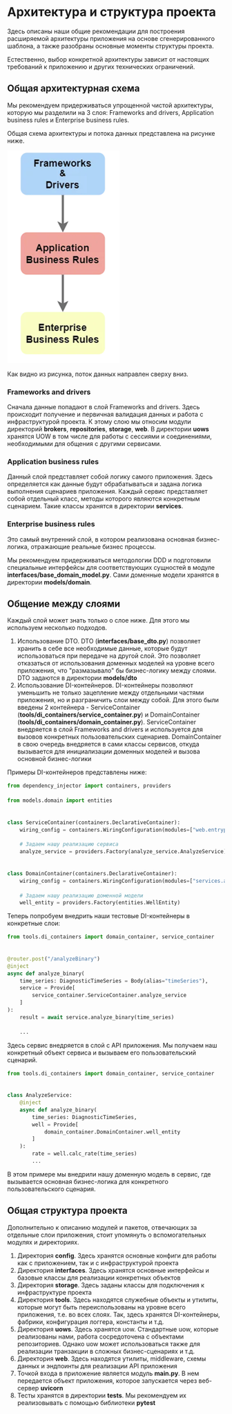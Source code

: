 # Архитектура и структура проекта

Здесь описаны наши общие рекомендации для построения расширяемой архитектуры приложения на основе сгенерированного шаблона, а также разобраны основные моменты структуры проекта.

Естественно, выбор конкретной архитектуры зависит от настоящих требований к приложению и других технических ограничений.

## Общая архитектурная схема

Мы рекомендуем придерживаться упрощенной чистой архитектуры, которую мы разделили на 3 слоя: Frameworks and drivers, Application business rules и Enterprise business rules.

Общая схема архитектуры и потока данных представлена на рисунке ниже.

![image info](./architecture-layers.png)

Как видно из рисунка, поток данных направлен сверху вниз.

### Frameworks and drivers

Сначала данные попадают в слой Frameworks and drivers. Здесь происходит получение и первичная валидация данных и работа с инфраструктурой проекта. К этому слою мы относим модули директорий **brokers**, **repositories**, **storage**, **web**. В директории **uows** хранятся UOW в том числе для работы с сессиями и соединениями, необходимыми для общения с другими сервисами.

### Application business rules

Данный слой представляет собой логику самого приложения. Здесь определяется как данные будут обрабатываться и задана логика выполнения сценариев приложения. Каждый сервис представляет собой отдельный класс, методы которого являются конкретным сценарием. Такие классы хранятся в директории **services**.

### Enterprise business rules

Это самый внутренний слой, в котором реализована основная бизнес-логика, отражающие реальные бизнес процессы.

Мы рекомендуем придерживаться методологии DDD и подготовили специальные интерфейсы для соответствующих сущностей в модуле **interfaces/base_domain_model.py**. Сами доменные модели хранятся в директории **models/domain**.

## Общение между слоями

Каждый слой может знать только о слое ниже. Для этого мы используем несколько подходов.

1) Использование DTO. DTO (**interfaces/base_dto.py**) позволяет хранить в себе все необходимые данные, которые будут использоваться при передаче на другой слой. Это позволяет отказаться от использования доменных моделей на уровне всего приложения, что "размазывало" бы бизнес-логику между слоями. DTO задаются в директории **models/dto**
2) Использование DI-контейнеров. DI-контейнеры позволяют уменьшить не только зацепление между отдельными частями приложения, но и разграничить слои между собой. Для этого были введены 2 контейнера - ServiceContainer (**tools/di_containers/service_container.py**) и DomainContainer (**tools/di_containers/domain_container.py**). ServiceContainer внедряется в слой Frameworks and drivers и используется для вызовов конкретных пользовательских сценариев. DomainContainer в свою очередь внедряется в сами классы сервисов, откуда вызывается для инициализации доменных моделей и вызова основной бизнес-логики

Примеры DI-контейнеров представлены ниже:
```python
from dependency_injector import containers, providers

from models.domain import entities


class ServiceContainer(containers.DeclarativeContainer):
    wiring_config = containers.WiringConfiguration(modules=["web.entrypoints.well_test_entrypoint"])
    
    # Задаем нашу реализацию сервиса
    analyze_service = providers.Factory(analyze_service.AnalyzeService)


class DomainContainer(containers.DeclarativeContainer):
    wiring_config = containers.WiringConfiguration(modules=["services.analyze_service"])
    
    # Задаем нашу реализацию доменной модели
    well_entity = providers.Factory(entities.WellEntity)
```

Теперь попробуем внедрить наши тестовые DI-контейнеры в конкретные слои:
```python
from tools.di_containers import domain_container, service_container


@router.post("/analyzeBinary")
@inject
async def analyze_binary(
    time_series: DiagnosticTimeSeries = Body(alias="timeSeries"),
    service = Provide[
        service_container.ServiceContainer.analyze_service
    ]
):
    result = await service.analyze_binary(time_series)

    ...
```

Здесь сервис внедряется в слой с API приложения. Мы получаем наш конкретный объект сервиса и вызываем его пользовательский сценарий.

```python
from tools.di_containers import domain_container, service_container


class AnalyzeService:
    @inject
    async def analyze_binary(
        time_series: DiagnosticTimeSeries,
        well = Provide[
            domain_container.DomainContainer.well_entity
        ]
    ):
        rate = well.calc_rate(time_series)
        ...
```

В этом примере мы внедрили нашу доменную модель в сервис, где вызывается основная бизнес-логика для конкретного пользовательского сценария.

## Общая структура проекта

Дополнительно к описанию модулей и пакетов, отвечающих за отдельные слои приложения, стоит упомянуть о вспомогательных модулях и директориях.
1) Директория **config**. Здесь хранятся основные конфиги для работы как с приложением, так и с инфраструктурой проекта
2) Директория **interfaces**. Здесь хранятся основные интерфейсы и базовые классы для реализации конкретных объектов
3) Директория **storage**. Здесь заданы классы для подключения к инфраструктуре проекта
4) Директория **tools**. Здесь находятся служебные объекты и утилиты, которые могут быть переиспользованы на уровне всего приложения, т.е. во всех слоях. Так, здесь хранятся DI-контейнеры, фабрики, конфигурация логгера, константы и т.д.
5) Директория **uows**. Здесь хранятся uow. Стандартные uow, которые реализованы нами, работа сосредоточена с объектами репозиториев. Однако uow может использоваться также для реализации транзакции в сложных бизнес-сценариях и т.д.
6) Директория **web**. Здесь находятся утилиты, middleware, схемы данных и эндпоинты для реализации API приложения
7) Точкой входа в приложение является модуль **main.py**. В нем передается объект приложения, которое запускается через веб-сервер **uvicorn**
8) Тесты хранятся в директории **tests**. Мы рекомендуем их реализовывать с помощью библиотеки **pytest**